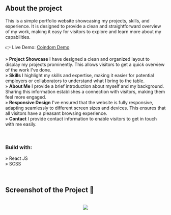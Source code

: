 <h2>About the project</h2>

<p>This is a simple portfolio website showcasing my projects, skills, and experience. It is designed to provide a clean and straightforward overview of my work, making it easy for visitors to explore and learn more about my capabilities.
</p>

👉 Live Demo: <a href='https://coindom-crypto-search.vercel.app/'>Coindom Demo</a>

» <b>Project Showcase</b> I have designed a clean and organized layout to display my projects prominently. This allows visitors to get a quick overview of the work I've done. <br>
» <b>Skills</b> I highlight my skills and expertise, making it easier for potential employers or collaborators to understand what I bring to the table.<br>
» <b>About Me</b>  I provide a brief introduction about myself and my background. Sharing this information establishes a connection with visitors, making them feel more engaged.<br>
» <b>Responsive Design</b> I've ensured that the website is fully responsive, adapting seamlessly to different screen sizes and devices. This ensures that all visitors have a pleasant browsing experience.<br>
» <b>Contact</b> I provide contact information to enable visitors to get in touch with me easily.<br>

<br>

<h3>Build with:</h3>

» React JS <br>
» SCSS  <br>

<br>

<h2>Screenshot of the Project 📸</h2>
<br>

<div align='center'>
<img src="https://img001.prntscr.com/file/img001/zaSGXbzTSeSUezt2MGgetA.png"/>
</div>
